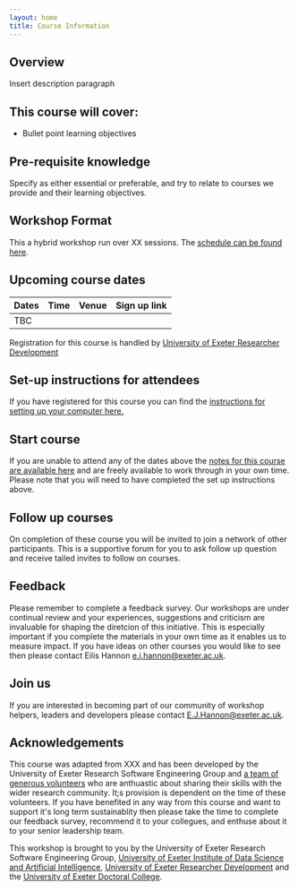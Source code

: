 ```yaml
---
layout: home
title: Course Information
---
```



## Overview

Insert description paragraph

## This course will cover:  

- Bullet point learning objectives

## Pre-requisite knowledge

Specify as either essential or preferable, and try to relate to courses we provide and their learning objectives.

## Workshop Format

This a hybrid workshop run over XX sessions. The [schedule can be found here](https://uniexeterrse.github.io/UoE-workshop-template/schedule.html). 

## Upcoming course dates

| Dates | Time  | Venue | Sign up link |
|--- |--- |--- | --- |
| TBC |  | | |

Registration for this course is handled by [University of Exeter Researcher Development](https://www.exeter.ac.uk/research/doctoralcollege/early-career-researchers/traininganddevelopment/rdprogramme/)

## Set-up instructions for attendees

If you have registered for this course you can find the [instructions for setting up your computer here.](https://uniexeterrse.github.io/workshop-template-test/setup.html) 

## Start course

If you are unable to attend any of the dates above the [notes for this course are available here](https://uniexeterrse.github.io/workshop-template-test/contents.html) and are freely available to work through in your own time. Please note that you will need to have completed the set up instructions above.

## Follow up courses

On completion of these course you will be invited to join a network of other participants. This is a supportive forum for you to ask follow up question and receive tailed invites to follow on courses.

## Feedback

Please remember to complete a feedback survey. Our workshops are under continual review and your experiences, suggestions and criticism are invaluable for shaping the diretcion of this initiative. This is especially important if you complete the materials in your own time as it enables us to measure impact. If you have ideas on other courses you would like to see then please contact Eilis Hannon e.j.hannon@exeter.ac.uk.

## Join us

If you are interested in becoming part of our community of workshop helpers, leaders and developers please contact E.J.Hannon@exeter.ac.uk.

## Acknowledgements

This course was adapted from XXX and has been developed by the University of Exeter Research Software Engineering Group and [a team of generous volunteers](https://uniexeterrse.github.io/UoE-workshop-template/acknowledgements.html) who are anthuastic about sharing their skills with the wider research community. It;s provision is dependent on the time of these volunteers. If you have benefited in any way from this course and want to support it's long term sustainablity then please take the time to complete our feedback survey, recommend it to your collegues, and enthuse about it to your senior leadership team. 

This workshop is brought to you by the University of Exeter Research Software Engineering Group, [University of Exeter Institute of Data Science and Artificial Intelligence](https://www.exeter.ac.uk/research/idsai/), [University of Exeter Researcher Development](https://www.exeter.ac.uk/research/doctoralcollege/early-career-researchers/traininganddevelopment/rdprogramme/) and the [University of Exeter Doctoral College](https://www.exeter.ac.uk/research/doctoralcollege/).
